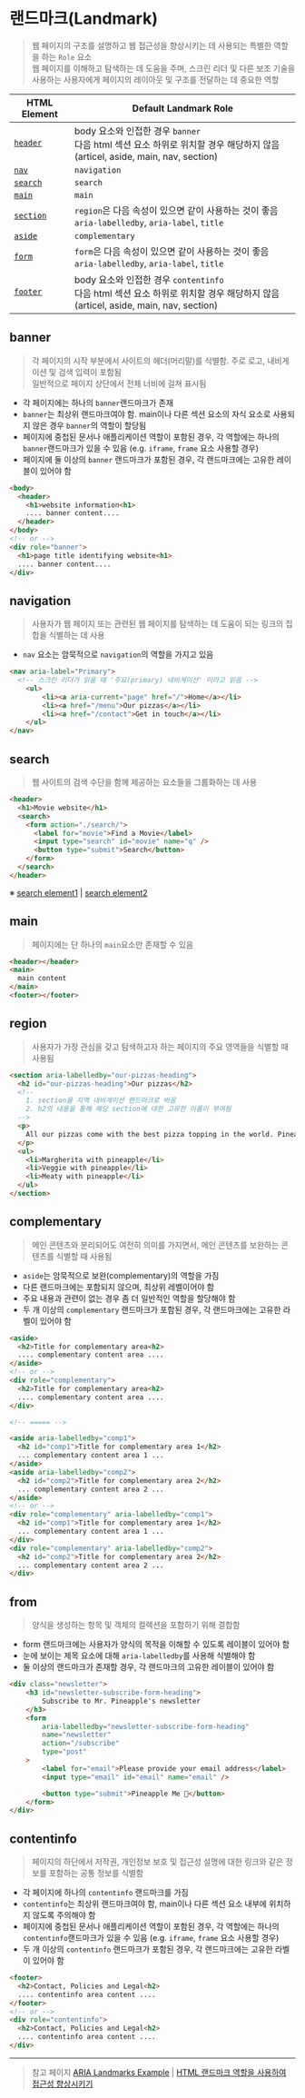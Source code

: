 # 랜드마크(Landmark)
> 웹 페이지의 구조를 설명하고 웹 접근성을 향상시키는 데 사용되는 특별한 역할을 하는 ```Role``` 요소 <br/>
> 웹 페이지를 이해하고 탐색하는 데 도움을 주며, 스크린 리더 및 다른 보조 기술을 사용하는 사용자에게 페이지의 레이아웃 및 구조를 전달하는 데 중요한 역할

HTML Element | Default Landmark Role
-- | --
[```header```](https://github.com/hiro961227/Dev-Docs/blob/main/Study-Docs/accessibility/Landmark.md#banner) | body 요소와 인접한 경우 ```banner``` <br/>다음 html 섹션 요소 하위로 위치할 경우 해당하지 않음 (articel, aside, main, nav, section)
[```nav```](https://github.com/hiro961227/Dev-Docs/blob/main/Study-Docs/accessibility/Landmark.md#navigation) | ```navigation```
[```search```](https://github.com/hiro961227/Dev-Docs/blob/main/Study-Docs/accessibility/Landmark.md#search) | ```search```
[```main```](https://github.com/hiro961227/Dev-Docs/blob/main/Study-Docs/accessibility/Landmark.md#main) | ```main```
[```section```](https://github.com/hiro961227/Dev-Docs/blob/main/Study-Docs/accessibility/Landmark.md#region) | ```region```은 다음 속성이 있으면 같이 사용하는 것이 좋음 ```aria-labelledby```, ```aria-label```, ```title```
[```aside```](https://github.com/hiro961227/Dev-Docs/blob/main/Study-Docs/accessibility/Landmark.md#complementary) | ```complementary```
[```form```](https://github.com/hiro961227/Dev-Docs/blob/main/Study-Docs/accessibility/Landmark.md#from) | ```form```은 다음 속성이 있으면 같이 사용하는 것이 좋음 ```aria-labelledby```, ```aria-label```, ```title```
[```footer```](https://github.com/hiro961227/Dev-Docs/blob/main/Study-Docs/accessibility/Landmark.md#contentinfo) | body 요소와 인접한 경우 ```contentinfo``` <br/> 다음 html 섹션 요소 하위로 위치할 경우 해당하지 않음 (articel, aside, main, nav, section)


## banner
> 각 페이지의 시작 부분에서 사이트의 헤더(머리말)를 식별함. 주로 로고, 내비게이션 및 검색 입력이 포함됨 <br/>
> 일반적으로 페이지 상단에서 전체 너비에 걸쳐 표시됨

* 각 페이지에는 하나의 ```banner```랜드마크가 존재
* ```banner```는 최상위 랜드마크여야 함. main이나 다른 섹션 요소의 자식 요소로 사용되지 않은 경우 ```banner```의 역할이 할당됨
* 페이지에 중첩된 문서나 애플리케이션 역할이 포함된 경우, 각 역할에는 하나의 ```banner```랜드마크가 있을 수 있음 (e.g. ```iframe```, ```frame``` 요소 사용할 경우)
* 페이지에 둘 이상의 ```banner``` 랜드마크가 포함된 경우, 각 랜드마크에는 고유한 레이블이 있어야 함

```html
<body>
  <header>
    <h1>website information<h1>
    .... banner content....
  </header>
</body>
<!-- or -->
<div role="banner">
  <h1>page title identifying website<h1>
  .... banner content....
</div>
```

## navigation
> 사용자가 웹 페이지 또는 관련된 웹 페이지를 탐색하는 데 도움이 되는 링크의 집합을 식별하는 데 사용

* ```nav``` 요소는 암묵적으로 ```navigation```의 역할을 가지고 있음

```html
<nav aria-label="Primary">
  <!-- 스크린 리더가 읽을 때 '주요(primary) 네비게이션' 이라고 읽음 -->
    <ul>
        <li><a aria-current="page" href="/">Home</a></li>
        <li><a href="/menu">Our pizzas</a></li>
        <li><a href="/contact">Get in touch</a></li>
    </ul>
</nav>
```

## search
> 웹 사이트의 검색 수단을 함께 제공하는 요소들을 그룹화하는 데 사용

```html
<header>
  <h1>Movie website</h1>
  <search>
    <form action="./search/">
      <label for="movie">Find a Movie</label>
      <input type="search" id="movie" name="q" />
      <button type="submit">Search</button>
    </form>
  </search>
</header>

```
※ [search element1](https://www.scottohara.me/blog/2023/03/24/search-element.html) | [search element2](https://developer.mozilla.org/en-US/docs/Web/HTML/Element/search)

## main
> 페이지에는 단 하나의 ```main```요소만 존재할 수 있음

```html
<header></header>
<main>
  main content
</main>
<footer></footer>
```

## region
> 사용자가 가장 관심을 갖고 탐색하고자 하는 페이지의 주요 영역들을 식별할 때 사용됨 

```html
<section aria-labelledby="our-pizzas-heading">
  <h2 id="our-pizzas-heading">Our pizzas</h2>
  <!-- 
    1. section을 지역 내비게이션 랜드마크로 바꿈
    2. h2의 내용을 통해 해당 section에 대한 고유한 이름이 부여됨
  -->
  <p>
    All our pizzas come with the best pizza topping in the world. Pineapple!
  </p>
  <ul>
    <li>Margherita with pineapple</li>
    <li>Veggie with pineapple</li>
    <li>Meaty with pineapple</li>
  </ul>
</section>
```

## complementary 
> 메인 콘텐츠와 분리되어도 여전히 의미를 가지면서, 메인 콘텐츠를 보완하는 콘텐츠를 식별할 때 사용됨

* ```aside```는 암묵적으로 보완(complementary)의 역할을 가짐
* 다른 랜드마크에는 포함되지 않으며, 최상위 레벨이어야 함
* 주요 내용과 관련이 없는 경우 좀 더 일반적인 역할을 할당해야 함
* 두 개 이상의 ```complementary``` 랜드마크가 포함된 경우, 각 랜드마크에는 고유한 라벨이 있어야 함

```html
<aside>
  <h2>Title for complementary area<h2>
  .... complementary content area ....
</aside>
<!-- or -->
<div role="complementary">
  <h2>Title for complementary area<h2>
  .... complementary content area ....
</div>

<!-- ===== -->

<aside aria-labelledby="comp1">
  <h2 id="comp1">Title for complementary area 1</h2>
  ... complementary content area 1 ...
</aside>
<aside aria-labelledby="comp2">
  <h2 id="comp2">Title for complementary area 2</h2>
  ... complementary content area 2 ...
</aside>
<!-- or -->
<div role="complementary" aria-labelledby="comp1">
  <h2 id="comp1">Title for complementary area 1</h2>
  ... complementary content area 1 ...
</div>
<div role="complementary" aria-labelledby="comp2">
  <h2 id="comp2">Title for complementary area 2</h2>
  ... complementary content area 2 ...
</div>
```

## from
> 양식을 생성하는 항목 및 객체의 컬렉션을 포함하기 위해 결합함

* form 랜드마크에는 사용자가 양식의 목적을 이해할 수 있도록 레이블이 있어야 함
* 눈에 보이는 제목 요소에 대해 ```aria-labelledby```를 사용해 식별해야 함
* 둘 이상의 랜드마크가 존재할 경우, 각 랜드마크의 고유한 레이블이 있어야 함

```html
<div class="newsletter">
    <h3 id="newsletter-subscribe-form-heading">
        Subscribe to Mr. Pineapple's newsletter
    </h3>
    <form
        aria-labelledby="newsletter-subscribe-form-heading"
        name="newsletter"
        action="/subscribe"
        type="post"
    >
        <label for="email">Please provide your email address</label>
        <input type="email" id="email" name="email" />

        <button type="submit">Pineapple Me 🍍</button>
    </form>
</div>
```

## contentinfo
> 페이지의 하단에서 저작권, 개인정보 보호 및 접근성 설명에 대한 링크와 같은 정보를 포함하는 공통 정보를 식별함

* 각 페이지에 하나의 ```contentinfo``` 랜드마크를 가짐
* ```contentinfo```는 최상위 랜드마크여야 함, main이나 다른 섹션 요소 내부에 위치하지 않도록 주의해야 함
* 페이지에 중첩된 문서나 애플리케이션 역할이 포함된 경우, 각 역할에는 하나의 ```contentinfo```랜드마크가 있을 수 있음 (e.g. ```iframe```, ```frame``` 요소 사용할 경우)
* 두 개 이상의 ```contentinfo``` 랜드마크가 포함된 경우, 각 랜드마크에는 고유한 라벨이 있어야 함

```html
<footer>
  <h2>Contact, Policies and Legal<h2>
  .... contentinfo area content ....
</footer>
<!-- or -->
<div role="contentinfo">
  <h2>Contact, Policies and Legal<h2>
  .... contentinfo area content ....
</div>
```


***

> 참고 페이지
> [ARIA Landmarks Example](https://www.w3.org/WAI/ARIA/apg/patterns/landmarks/examples/general-principles.html) | [HTML 랜드마크 역할을 사용하여 접근성 향상시키기](https://velog.io/@sejinkim/HTML-%EB%9E%9C%EB%93%9C%EB%A7%88%ED%81%AC-%EC%97%AD%ED%95%A0%EC%9D%84-%EC%82%AC%EC%9A%A9%ED%95%98%EC%97%AC-%EC%A0%91%EA%B7%BC%EC%84%B1-%ED%96%A5%EC%83%81%EC%8B%9C%ED%82%A4%EA%B8%B0)
